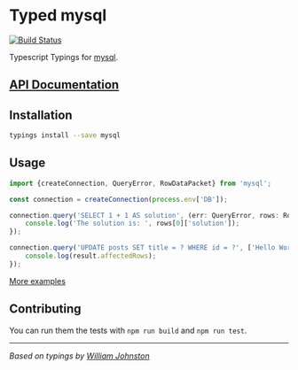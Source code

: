 # Typed mysql
[![Build Status](https://travis-ci.org/types/npm-mysql.svg?branch=master)](https://travis-ci.org/types/npm-mysql)

Typescript Typings for [mysql](https://www.npmjs.com/package/mysql).

## [API Documentation](http://typed-mysql.surge.sh)

## Installation
```sh
typings install --save mysql
```

## Usage

```ts
import {createConnection, QueryError, RowDataPacket} from 'mysql';

const connection = createConnection(process.env['DB']);

connection.query('SELECT 1 + 1 AS solution', (err: QueryError, rows: RowDataPacket[]) => {
    console.log('The solution is: ', rows[0]['solution']);
});

connection.query('UPDATE posts SET title = ? WHERE id = ?', ['Hello World', 1], (err: mysql.QueryError, result: mysql.OkPacket) => {
    console.log(result.affectedRows);
});
```

[More examples](./test)


## Contributing
You can run them the tests with `npm run build` and `npm run test`.

--------------------------------

_Based on typings by [William Johnston](https://github.com/wjohnsto)_
